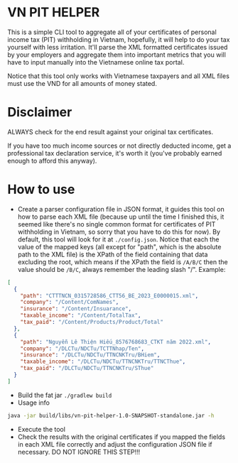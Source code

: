 # VN PIT HELPER

This is a simple CLI tool to aggregate all of your certificates of personal income tax (PIT) withholding in Vietnam,
hopefully, it will help to do your tax yourself with less irritation. It'll parse the XML formatted certificates
issued by your employers and aggregate them into important metrics that you will have to input manually into the
Vietnamese online tax portal.

Notice that this tool only works with Vietnamese taxpayers and all XML files must use the VND for all amounts of money
stated.

# Disclaimer

ALWAYS check for the end result against your original tax certificates.

If you have too much income sources or not directly deducted income, get a professional tax declaration service, it's
worth it (you've probably earned enough to afford this anyway).

# How to use

- Create a parser configuration file in JSON format, it guides this tool on how to parse each XML file (because up until
  the time I finished this, it seemed like there's no single common format for certificates of PIT withholding in
  Vietnam, so sorry that you have to do this for now). By default, this tool will look for it at `./config.json`. Notice
  that each the value of the mapped keys (all except for "path", which is the absolute path to the XML file) is the
  XPath of the field containing that data excluding the root, which means if the XPath the field is `/A/B/C` then the
  value should be `/B/C`, always remember the leading slash "/". Example:

```json
[
  {
    "path": "CTTTNCN_0315728586_CTT56_BE_2023_E0000015.xml",
    "company": "/Content/ComNames",
    "insurance": "/Content/Insuarance",
    "taxable_income": "/Content/TotalTax",
    "tax_paid": "/Content/Products/Product/Total"
  },
  {
    "path": "Nguyễn Lê Thiện Hiếu_8576768683_CTKT năm 2022.xml",
    "company": "/DLCTu/NDCTu/TCTTNhap/Ten",
    "insurance": "/DLCTu/NDCTu/TTNCNKTru/BHiem",
    "taxable_income": "/DLCTu/NDCTu/TTNCNKTru/TTNCThue",
    "tax_paid": "/DLCTu/NDCTu/TTNCNKTru/SThue"
  }
]
```

- Build the fat jar ```./gradlew build```
- Usage info

```bash 
java -jar build/libs/vn-pit-helper-1.0-SNAPSHOT-standalone.jar -h
```

- Execute the tool
- Check the results with the original certificates if you mapped the fields in each XML file correctly and adjust the
  configuration JSON file if necessary. DO NOT IGNORE THIS STEP!!!